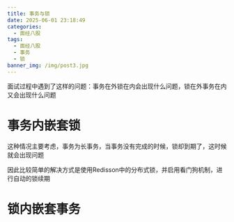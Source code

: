 ```yaml
---
title: 事务与锁
date: 2025-06-01 23:18:49
categories:
  - 面经八股
tags:
  - 面经八股
  - 事务
  - 锁
banner_img: /img/post3.jpg
---
```

面试过程中遇到了这样的问题：事务在外锁在内会出现什么问题，锁在外事务在内又会出现什么问题

# 事务内嵌套锁

这种情况主要考虑，事务为长事务，当事务没有完成的时候，锁却到期了，这时候就会出现问题

因此比较简单的解决方式是使用Redisson中的分布式锁，并启用看门狗机制，进行自动的锁续期

# 锁内嵌套事务
